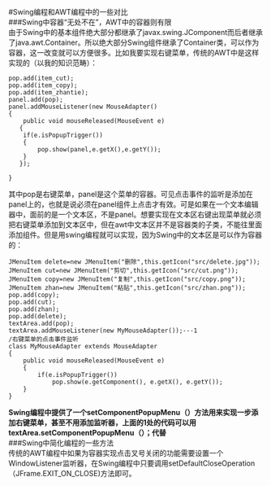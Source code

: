 #Swing编程和AWT编程中的一些对比  
###Swing中容器“无处不在”，AWT中的容器则有限  
由于Swing中的基本组件绝大部分都继承了javax.swing.JComponent而后者继承了java.awt.Container。所以绝大部分Swing组件继承了Container类，可以作为容器，这一改变就可以方便很多。比如我要实现右键菜单，传统的AWT中是这样实现的（以我的知识范畴）：  

	pop.add(item_cut);
	pop.add(item_copy);
	pop.add(item_zhantie);
	panel.add(pop);
	panel.addMouseListener(new MouseAdapter()
	{
		public void mouseReleased(MouseEvent e)
	   {
		if(e.isPopupTrigger())
		{
			pop.show(panel,e.getX(),e.getY());
		}
       });
		
	}
其中pop是右键菜单，panel是这个菜单的容器。可见点击事件的监听是添加在panel上的，也就是说必须在panel组件上点击才有效。可是如果在一个文本编辑器中，面前的是一个文本区，不是panel。想要实现在文本区右键出现菜单就必须把右键菜单添加到文本区中，但在awt中文本区并不是容器类的子类，不能往里面添加组件。但是用swing编程就可以实现，因为Swing中的文本区是可以作为容器的：  

	JMenuItem delete=new JMenuItem("删除",this.getIcon("src/delete.jpg"));
	JMenuItem cut=new JMenuItem("剪切",this.getIcon("src/cut.png"));
	JMenuItem copy=new JMenuItem("复制",this.getIcon("src/copy.png"));
	JMenuItem zhan=new JMenuItem("粘贴",this.getIcon("src/zhan.png"));
	pop.add(copy);
	pop.add(cut);
	pop.add(zhan);
	pop.add(delete);
	textArea.add(pop);
	textArea.addMouseListener(new MyMouseAdapter());---1
	/右键菜单的点击事件监听
    class MyMouseAdapter extends MouseAdapter
    {
    	public void mouseReleased(MouseEvent e)
    	{
    		if(e.isPopupTrigger())
    			pop.show(e.getComponent(), e.getX(), e.getY());
    	}
    }
**Swing编程中提供了一个setComponentPopupMenu（）方法用来实现一步添加右键菜单，甚至不用添加监听器，上面的1处的代码可以用textArea.setComponentPopupMenu（）；代替**  
###Swing中简化编程的一些方法  
传统的AWT编程中如果为容器实现点击叉号关闭的功能需要设置一个WindowListener监听器，在Swing编程中只要调用setDefaultCloseOperation（JFrame.EXIT_ON_CLOSE)方法即可。
